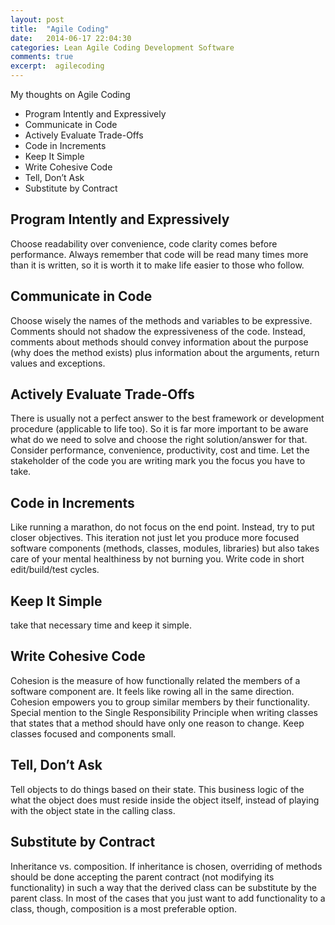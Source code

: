 ```yaml
---
layout: post
title:  "Agile Coding"
date:   2014-06-17 22:04:30
categories: Lean Agile Coding Development Software
comments: true
excerpt:  agilecoding
---
```


My thoughts on Agile Coding


+   Program Intently and Expressively
+   Communicate in Code
+   Actively Evaluate Trade-Offs
+   Code in Increments
+   Keep It Simple
+   Write Cohesive Code
+   Tell, Don’t Ask
+   Substitute by Contract

Program Intently and Expressively
---------------------------------

Choose readability over convenience, code clarity comes before performance. Always remember that code will be read many times more than it is written, so it is worth it to make life easier to those who follow.

Communicate in Code
-------------------

Choose wisely the names of the methods and variables to be expressive. Comments should not shadow the expressiveness of the code. Instead, comments about methods should convey information about the purpose (why does the method exists) plus information about the arguments, return values and exceptions.

Actively Evaluate Trade-Offs
----------------------------

There is usually not a perfect answer to the best framework or development procedure (applicable to life too). So it is far more important to be aware what do we need to solve and choose the right solution/answer for that. Consider performance, convenience, productivity, cost and time. Let the stakeholder of the code you are writing mark you the focus you have to take.

Code in Increments
------------------

Like running a marathon, do not focus on the end point. Instead, try to put closer objectives. This iteration not just let you produce more focused software components (methods, classes, modules, libraries) but also takes care of your mental healthiness by not burning you. Write code in short edit/build/test cycles.

Keep It Simple
--------------

take that necessary time and keep it simple.

Write Cohesive Code
-------------------

Cohesion is the measure of how functionally related the members of a software component are. It feels like rowing all in the same direction. Cohesion empowers you to group similar members by their functionality. Special mention to the Single Responsibility Principle when writing classes that states that a method should have only one reason to change. Keep classes focused and components small.

Tell, Don’t Ask
---------------

Tell objects to do things based on their state. This business logic of the what the object does must reside inside the object itself, instead of playing with the object state in the calling class.

Substitute by Contract
----------------------

Inheritance vs. composition. If inheritance is chosen, overriding of methods should be done accepting the parent contract (not modifying its functionality) in such a way that the derived class can be substitute by the parent class. In most of the cases that you just want to add functionality to a class, though, composition is a most preferable option.